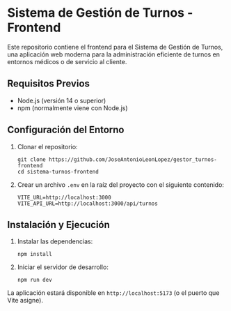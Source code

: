 # Sistema de Gestión de Turnos - Frontend

Este repositorio contiene el frontend para el Sistema de Gestión de Turnos, una aplicación web moderna para la administración eficiente de turnos en entornos médicos o de servicio al cliente.

## Requisitos Previos

- Node.js (versión 14 o superior)
- npm (normalmente viene con Node.js)

## Configuración del Entorno

1. Clonar el repositorio:
   ```
   git clone https://github.com/JoseAntonioLeonLopez/gestor_turnos-frontend
   cd sistema-turnos-frontend
   ```

2. Crear un archivo `.env` en la raíz del proyecto con el siguiente contenido:
   ```
   VITE_URL=http://localhost:3000
   VITE_API_URL=http://localhost:3000/api/turnos
   ```

## Instalación y Ejecución

1. Instalar las dependencias:
   ```
   npm install
   ```

2. Iniciar el servidor de desarrollo:
   ```
   npm run dev
   ```

La aplicación estará disponible en `http://localhost:5173` (o el puerto que Vite asigne).
